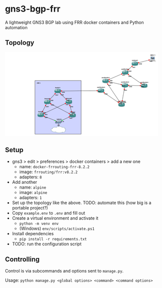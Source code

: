 # gns3-bgp-frr
A lightweight GNS3 BGP lab using FRR docker containers and Python automation

## Topology

![topology](topology.png)

## Setup

* gns3 > edit > preferences > docker containers > add a new one
  * name: `docker-frrouting-frr-8.2.2`
  * image: `frrouting/frr:v8.2.2`
  * adapters: `8`
* Add another
  * name: `alpine`
  * image: `alpine`
  * adapters: `1`
* Set up the topology like the above. TODO: automate this (how big is a portable project?)
* Copy `example.env` to `.env` and fill out
* Create a virtual environment and activate it
  * `python -m venv env`
  * (Windows) `env/scripts/activate.ps1`
* Install dependencies
  * `pip install -r requirements.txt`
* TODO: run the configuration script

## Controlling

Control is via subcommands and options sent to `manage.py`.

Usage: `python manage.py <global options> <command> <command options>`
